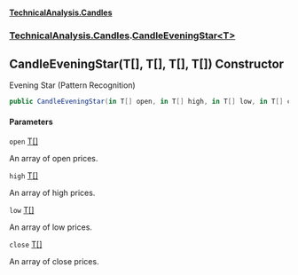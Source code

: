 #### [TechnicalAnalysis.Candles](Atypical.TechnicalAnalysis.Candles.md 'Atypical.TechnicalAnalysis.Candles')
### [TechnicalAnalysis.Candles](Atypical.TechnicalAnalysis.Candles.md#TechnicalAnalysis.Candles 'TechnicalAnalysis.Candles').[CandleEveningStar&lt;T&gt;](CandleEveningStar_T_.md 'TechnicalAnalysis.Candles.CandleEveningStar<T>')

## CandleEveningStar(T[], T[], T[], T[]) Constructor

Evening Star (Pattern Recognition)

```csharp
public CandleEveningStar(in T[] open, in T[] high, in T[] low, in T[] close);
```
#### Parameters

<a name='TechnicalAnalysis.Candles.CandleEveningStar_T_.CandleEveningStar(T[],T[],T[],T[]).open'></a>

`open` [T](CandleEveningStar_T_.md#TechnicalAnalysis.Candles.CandleEveningStar_T_.T 'TechnicalAnalysis.Candles.CandleEveningStar<T>.T')[[]](https://docs.microsoft.com/en-us/dotnet/api/System.Array 'System.Array')

An array of open prices.

<a name='TechnicalAnalysis.Candles.CandleEveningStar_T_.CandleEveningStar(T[],T[],T[],T[]).high'></a>

`high` [T](CandleEveningStar_T_.md#TechnicalAnalysis.Candles.CandleEveningStar_T_.T 'TechnicalAnalysis.Candles.CandleEveningStar<T>.T')[[]](https://docs.microsoft.com/en-us/dotnet/api/System.Array 'System.Array')

An array of high prices.

<a name='TechnicalAnalysis.Candles.CandleEveningStar_T_.CandleEveningStar(T[],T[],T[],T[]).low'></a>

`low` [T](CandleEveningStar_T_.md#TechnicalAnalysis.Candles.CandleEveningStar_T_.T 'TechnicalAnalysis.Candles.CandleEveningStar<T>.T')[[]](https://docs.microsoft.com/en-us/dotnet/api/System.Array 'System.Array')

An array of low prices.

<a name='TechnicalAnalysis.Candles.CandleEveningStar_T_.CandleEveningStar(T[],T[],T[],T[]).close'></a>

`close` [T](CandleEveningStar_T_.md#TechnicalAnalysis.Candles.CandleEveningStar_T_.T 'TechnicalAnalysis.Candles.CandleEveningStar<T>.T')[[]](https://docs.microsoft.com/en-us/dotnet/api/System.Array 'System.Array')

An array of close prices.